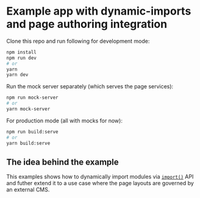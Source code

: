 # Example app with dynamic-imports and page authoring integration

Clone this repo and run following for development mode:

```bash
npm install
npm run dev
# or
yarn
yarn dev
```

Run the mock server separately (which serves the page services):

```bash
npm run mock-server
# or
yarn mock-server
```

For production mode (all with mocks for now):

```bash
npm run build:serve
# or
yarn build:serve
```

## The idea behind the example

This examples shows how to dynamically import modules via [`import()`](https://github.com/tc39/proposal-dynamic-import) API and futher extend it to a use case where the page layouts are governed by an external CMS.
